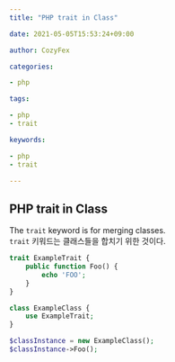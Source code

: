 ```yaml
---
title: "PHP trait in Class"

date: 2021-05-05T15:53:24+09:00

author: CozyFex

categories:

- php

tags:

- php
- trait

keywords:

- php
- trait

---
```


## PHP trait in Class

The `trait` keyword is for merging classes.\
`trait` 키워드는 클래스들을 합치기 위한 것이다.

```php
trait ExampleTrait {
    public function Foo() {
        echo 'FOO';
    }
}

class ExampleClass {
    use ExampleTrait;
}

$classInstance = new ExampleClass();
$classInstance->Foo();
```